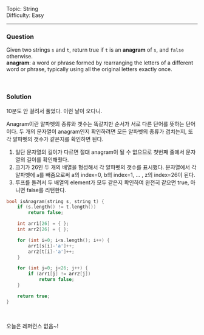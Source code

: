 Topic: String  
Difficulty: Easy

---

### Question
Given two strings `s` and `t`, return true if `t` is an **anagram** of `s`, and `false` otherwise.  
**anagram**: a word or phrase formed by rearranging the letters of a different word or phrase, typically using all the original letters exactly once.

<br>

### Solution
10분도 안 걸려서 풀었다. 이런 날이 오다니.  

Anagram이란 알파벳의 종류와 갯수는 똑같지만 순서가 서로 다른 단어를 뜻하는 단어이다. 두 개의 문자열이 anagram인지 확인하려면 모든 알파벳의 종류가 겹치는지, 또 각 알파벳의 갯수가 같은지를 확인하면 된다.  
1. 일단 문자열의 길이가 다르면 절대 anagram이 될 수 없으므로 첫번째 줄에서 문자열의 길이를 확인해줬다.
2. 크기가 26인 두 개의 배열을 형성해서 각 알파벳의 갯수를 표시했다. 문자열에서 각 알파벳에 `a`를 빼줌으로써 a의 index=0, b의 index=1, ... , z의 index=26이 된다.
3. 루프를 돌려서 두 배열의 element가 모두 같은지 확인하여 완전히 같으면 true, 아니면 false를 리턴한다.

```cpp
bool isAnagram(string s, string t) {
    if (s.length() != t.length())
        return false;

    int arr1[26] = { };
    int arr2[26] = { };

    for (int i=0; i<s.length(); i++) {
        arr1[s[i]-'a']++;
        arr2[t[i]-'a']++;
    }

    for (int j=0; j<26; j++) {
        if (arr1[j] != arr2[j])
            return false;
    }

    return true;
}
```

<br>

오늘은 레퍼런스 없음~!
